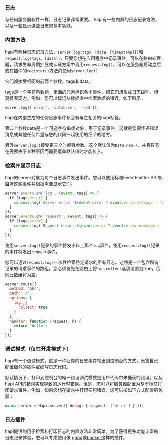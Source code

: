 ### 日志

与任何服务器软件一样，日志记录非常重要。 hapi有一些内置的日志记录方法，以及一些显示这些日志的基本功能。

### 内置方法

hapi有两种日志记录方法，`server.log(tags，[data，[timestamp]])`和`request.log(tags，[data])`，只要您想在应用程序中记录事件。可以在路由处理器，请求生命周期扩展或认证方案中调用`request.log()`，可以在服务器启动之后或在插件的`register()`方法内使用`server.log()`

它们都接受相同的前两个参数，tags和data。

tags是一个字符串数组，里面的元素标识各个事件，把它们想象成日志级别，但更具表现力。例如，您可以标记从数据库中检索数据的错误，如下所示：

```js
server.log(['error', 'database', 'read']);
```

hapi在内部生成的任何日志事件都会有与之相关的hapi标签。

第二个参数data是一个可选字符串或对象，用于记录事件。这就是您要传递错误消息或其他任何希望与您的代码一起使用的细节的地方。

另外`server.log()`接受第三个时间戳参数。这个默认值为`Date.now()`，并且只有在需要由于某种原因而需要覆盖默认值时才能传入。

### 检索并显示日志

hapi的server对象为每个日志事件发出事件。您可以使用标准EventEmitter API来监听这些事件并根据需要显示它们。

```js
server.events.on('log', (event, tags) => {
  if (tags.error) {
    console.log(`Server error: ${event.error ? event.error.message : 'unknown'}`);
  }
});
server.events.on('request', (event, tags) => {
  if (tags.error) {
    console.log(`Request error: ${event.error ? event.error.message : 'unknown'}`);
  }
});
```

使用`server.log()`记录的事件将发出以上那个`log`事件，使用`request.log()`记录的事件将发出`request`事件。

您可以通过`request.logs`一次性检索特定请求的所有日志。这将是一个包含所有记录的请求事件的数组。您必须首先在路由上将`log.collect`选项设置为true，否则此数组将为空。

```js
server.route({
  method: 'GET',
  path: '/',
  options: {
    log: {
      collect: true
    }
  },
  handler: function (request, h) {
    return 'hello';
  }
});
```

### 调试模式（仅在开发模式下）

hapi有一个调试模式，这是一种让你的日志事件输出到控制台的方式，无需自己配置额外的插件或编写日志代码。

默认情况下，打印到控制台的唯一错误调试模式是用户代码中未捕获的错误，以及hapi API的错误实现导致的运行时错误。但是，您可以将服务器配置为基于标签打印请求事件。例如，如果您想在请求中打印任何错误，您可以按如下方式配置服务器：

```js
const server = Hapi.server({ debug: { request: ['error'] } });
```

### 日志插件

hapi提供的用于检索和打印日志的内置方法非常简单。为了获得更多功能丰富的日志记录体验，您可以考虑使用像
[good](https://github.com/hapijs/good)或[bucker](https://github.com/nlf/bucker)这样的插件。